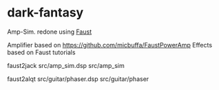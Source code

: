 # dark-fantasy

Amp-Sim. redone using [Faust](https://faust.grame.fr/)

Amplifier based on https://github.com/micbuffa/FaustPowerAmp
Effects based on Faust tutorials

faust2jack src/amp_sim.dsp
src/amp_sim


faust2alqt src/guitar/phaser.dsp
src/guitar/phaser
